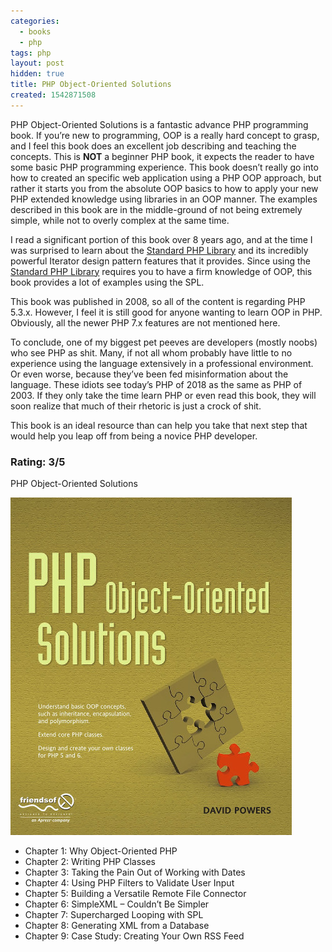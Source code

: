 ```yaml
---
categories:
  - books
  - php
tags: php
layout: post
hidden: true
title: PHP Object-Oriented Solutions
created: 1542871508
---
```


PHP Object-Oriented Solutions is a fantastic advance PHP programming book.  If you’re new to programming, OOP is a really hard concept to grasp, and I feel this book does an excellent job describing and teaching the concepts. This is **NOT** a beginner PHP book, it expects the reader to have some basic PHP programming experience. This book doesn’t really go into how to created an specific web application using a PHP OOP approach, but rather it starts you from the absolute OOP basics to how to apply your new PHP extended knowledge using libraries in an OOP manner. The examples described in this book are in the middle-ground of not being extremely simple, while not to overly complex at the same time.

I read a significant portion of this book over 8 years ago, and at the time I was surprised to learn about the  <a href="http://php.net/manual/en/book.spl.php" target="_blank">Standard PHP Library</a> and its incredibly powerful Iterator design pattern features that it provides. Since using the <a href="http://php.net/manual/en/book.spl.php" target="_blank">Standard PHP Library</a> requires you to have a firm knowledge of OOP, this book provides a lot of examples using the SPL.

This book was published in 2008, so all of the content is regarding PHP 5.3.x. However, I feel it is still good for anyone wanting to learn OOP in PHP.  Obviously, all the newer PHP 7.x features are not mentioned here.

To conclude, one of my biggest pet peeves are developers (mostly noobs) who see PHP as shit. Many, if not all whom probably have little to no experience using the language extensively in a professional environment. Or even worse, because they’ve been fed misinformation about the language. These idiots see today’s PHP of 2018 as the same as PHP of 2003. If they only take the time learn PHP or even read this book, they will soon realize that much of their rhetoric is just a crock of shit.

This book is an ideal resource than can help you take that next step that would help you leap off from being a novice PHP developer.

### Rating: 3/5

PHP Object-Oriented Solutions

<a href="https://www.amazon.com/PHP-Object-Oriented-Solutions-David-Powers-ebook/dp/B00BMTJ5G8" target="_blank"><img src="/assets/books/php-object-oriented-solutions.jpg"></a>

* Chapter 1: Why Object-Oriented PHP
* Chapter 2: Writing PHP Classes
* Chapter 3: Taking the Pain Out of Working with Dates
* Chapter 4: Using PHP Filters to Validate User Input
* Chapter 5: Building a Versatile Remote File Connector
* Chapter 6: SimpleXML – Couldn’t Be Simpler
* Chapter 7: Supercharged Looping with SPL
* Chapter 8: Generating XML from a Database
* Chapter 9: Case Study: Creating Your Own RSS Feed
